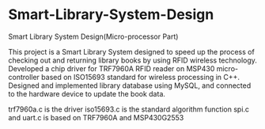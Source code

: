 # Smart-Library-System-Design
Smart Library System Design(Micro-processor Part)

This project is a Smart Library System designed to speed up the process of checking out and returning library books by using RFID wireless technology. Developed a chip driver for TRF7960A RFID reader on MSP430 micro-controller based on ISO15693 standard for wireless processing in C++. Designed and implemented library database using MySQL, and connected to the hardware device to update the book data.

trf7960a.c is the driver
iso15693.c is the standard algorithm function
spi.c and uart.c is based on TRF7960A and MSP430G2553